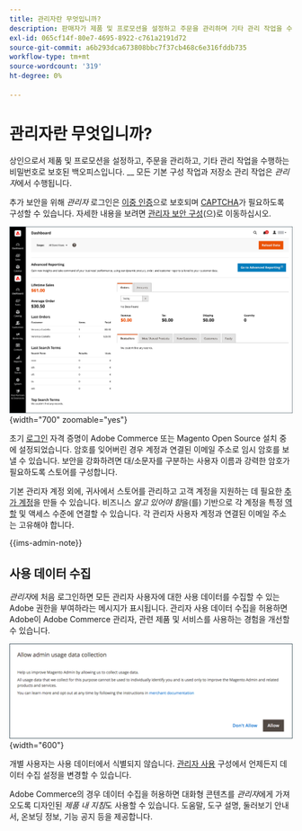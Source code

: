 ```yaml
---
title: 관리자란 무엇입니까?
description: 판매자가 제품 및 프로모션을 설정하고 주문을 관리하며 기타 관리 작업을 수행하는 장소인  [!DNL Commerce] 관리자에 대해 알아봅니다.
exl-id: 065cf14f-80e7-4695-8922-c761a2191d72
source-git-commit: a6b293dca673808bbc7f37cb468c6e316fddb735
workflow-type: tm+mt
source-wordcount: '319'
ht-degree: 0%

---
```



# 관리자란 무엇입니까?

상인으로서 제품 및 프로모션을 설정하고, 주문을 관리하고, 기타 관리 작업을 수행하는 비밀번호로 보호된 백오피스입니다. __ 모든 기본 구성 작업과 저장소 관리 작업은 _관리자_&#x200B;에서 수행됩니다.

추가 보안을 위해 _관리자_ 로그인은 [이중 인증](../systems/security-two-factor-authentication.md)으로 보호되며 [CAPTCHA](../systems/security-captcha.md)가 필요하도록 구성할 수 있습니다. 자세한 내용을 보려면 [관리자 보안 구성](../systems/security-admin.md)(으)로 이동하십시오.

![관리 사이드바 및 대시보드](./assets/admin-dashboard.png){width="700" zoomable="yes"}

초기 [로그인](admin-signin.md) 자격 증명이 Adobe Commerce 또는 Magento Open Source 설치 중에 설정되었습니다. 암호를 잊어버린 경우 계정과 연결된 이메일 주소로 임시 암호를 보낼 수 있습니다. 보안을 강화하려면 대/소문자를 구분하는 사용자 이름과 강력한 암호가 필요하도록 스토어를 구성합니다.

기본 관리자 계정 외에, 귀사에서 스토어를 관리하고 고객 계정을 지원하는 데 필요한 [추가 계정](../systems/permissions-users-all.md)을 만들 수 있습니다. 비즈니스 _알고 있어야 함_&#x200B;을(를) 기반으로 각 계정을 특정 [역할](../systems/permissions-user-roles.md) 및 액세스 수준에 연결할 수 있습니다. 각 관리자 사용자 계정과 연결된 이메일 주소는 고유해야 합니다.

{{ims-admin-note}}

## 사용 데이터 수집

_관리자_&#x200B;에 처음 로그인하면 모든 관리자 사용자에 대한 사용 데이터를 수집할 수 있는 Adobe 권한을 부여하라는 메시지가 표시됩니다. 관리자 사용 데이터 수집을 허용하면 Adobe이 Adobe Commerce 관리자, 관련 제품 및 서비스를 사용하는 경험을 개선할 수 있습니다.

![관리자 사용 데이터 수집 허용](./assets/admin-usage-data.png){width="600"}

개별 사용자는 사용 데이터에서 식별되지 않습니다. [관리자 사용](../configuration-reference/advanced/admin.md#admin-usage) 구성에서 언제든지 데이터 수집 설정을 변경할 수 있습니다.

Adobe Commerce의 경우 데이터 수집을 허용하면 대화형 콘텐츠를 _관리자_&#x200B;에게 가져오도록 디자인된 _제품 내 지침_&#x200B;도 사용할 수 있습니다. 도움말, 도구 설명, 둘러보기 안내서, 온보딩 정보, 기능 공지 등을 제공합니다.
